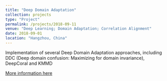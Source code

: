 ```yaml
---
title: "Deep Domain Adaptation"
collection: projects
type: "Project"
permalink: /projects/2018-09-11
venue: "Deep Learning; Domain Adaptation; Correlation Alignment"
date: 2018-09-01
location: "Hangzhou, China"
---
```

Implementation of several Deep Domain Adaptation approaches, including DDC (Deep domain confusion: Maximizing for domain invariance), DeepCoral and KMMD

[More information here](https://github.com/chenchao666/Deep-Domain-Adaptation)

